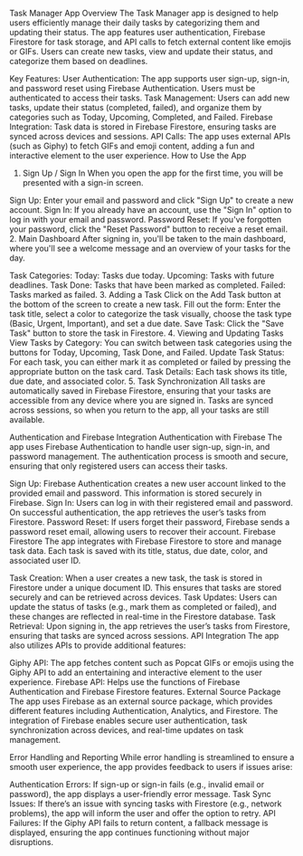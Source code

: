Task Manager App
Overview
The Task Manager app is designed to help users efficiently manage their daily tasks by categorizing them and updating their status. The app features user authentication, Firebase Firestore for task storage, and API calls to fetch external content like emojis or GIFs. Users can create new tasks, view and update their status, and categorize them based on deadlines.

Key Features:
User Authentication: The app supports user sign-up, sign-in, and password reset using Firebase Authentication. Users must be authenticated to access their tasks.
Task Management: Users can add new tasks, update their status (completed, failed), and organize them by categories such as Today, Upcoming, Completed, and Failed.
Firebase Integration: Task data is stored in Firebase Firestore, ensuring tasks are synced across devices and sessions.
API Calls: The app uses external APIs (such as Giphy) to fetch GIFs and emoji content, adding a fun and interactive element to the user experience.
How to Use the App
1. Sign Up / Sign In
When you open the app for the first time, you will be presented with a sign-in screen.

Sign Up: Enter your email and password and click "Sign Up" to create a new account.
Sign In: If you already have an account, use the "Sign In" option to log in with your email and password.
Password Reset: If you've forgotten your password, click the "Reset Password" button to receive a reset email.
2. Main Dashboard
After signing in, you'll be taken to the main dashboard, where you'll see a welcome message and an overview of your tasks for the day.

Task Categories:
Today: Tasks due today.
Upcoming: Tasks with future deadlines.
Task Done: Tasks that have been marked as completed.
Failed: Tasks marked as failed.
3. Adding a Task
Click on the Add Task button at the bottom of the screen to create a new task.
Fill out the form: Enter the task title, select a color to categorize the task visually, choose the task type (Basic, Urgent, Important), and set a due date.
Save Task: Click the "Save Task" button to store the task in Firestore.
4. Viewing and Updating Tasks
View Tasks by Category: You can switch between task categories using the buttons for Today, Upcoming, Task Done, and Failed.
Update Task Status: For each task, you can either mark it as completed or failed by pressing the appropriate button on the task card.
Task Details: Each task shows its title, due date, and associated color.
5. Task Synchronization
All tasks are automatically saved in Firebase Firestore, ensuring that your tasks are accessible from any device where you are signed in. Tasks are synced across sessions, so when you return to the app, all your tasks are still available.

Authentication and Firebase Integration
Authentication with Firebase
The app uses Firebase Authentication to handle user sign-up, sign-in, and password management. The authentication process is smooth and secure, ensuring that only registered users can access their tasks.

Sign Up: Firebase Authentication creates a new user account linked to the provided email and password. This information is stored securely in Firebase.
Sign In: Users can log in with their registered email and password. On successful authentication, the app retrieves the user’s tasks from Firestore.
Password Reset: If users forget their password, Firebase sends a password reset email, allowing users to recover their account.
Firebase Firestore
The app integrates with Firebase Firestore to store and manage task data. Each task is saved with its title, status, due date, color, and associated user ID.

Task Creation: When a user creates a new task, the task is stored in Firestore under a unique document ID. This ensures that tasks are stored securely and can be retrieved across devices.
Task Updates: Users can update the status of tasks (e.g., mark them as completed or failed), and these changes are reflected in real-time in the Firestore database.
Task Retrieval: Upon signing in, the app retrieves the user’s tasks from Firestore, ensuring that tasks are synced across sessions.
API Integration
The app also utilizes APIs to provide additional features:

Giphy API: The app fetches content such as Popcat GIFs or emojis using the Giphy API to add an entertaining and interactive element to the user experience.
Firebase API: Helps use the functions of Firebase Authentication and Firebase Firestore features.
External Source Package
The app uses Firebase as an external source package, which provides different features including Authentication, Analytics, and Firestore. The integration of Firebase enables secure user authentication, task synchronization across devices, and real-time updates on task management.

Error Handling and Reporting
While error handling is streamlined to ensure a smooth user experience, the app provides feedback to users if issues arise:

Authentication Errors: If sign-up or sign-in fails (e.g., invalid email or password), the app displays a user-friendly error message.
Task Sync Issues: If there’s an issue with syncing tasks with Firestore (e.g., network problems), the app will inform the user and offer the option to retry.
API Failures: If the Giphy API fails to return content, a fallback message is displayed, ensuring the app continues functioning without major disruptions.
